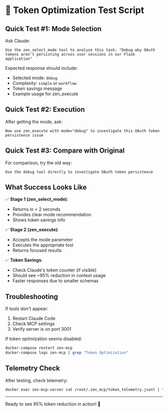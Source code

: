 # 🧪 Token Optimization Test Script

## Quick Test #1: Mode Selection
Ask Claude:
```
Use the zen_select_mode tool to analyze this task: "Debug why OAuth tokens aren't persisting across user sessions in our Flask application"
```

Expected response should include:
- Selected mode: `debug`
- Complexity: `simple` or `workflow`
- Token savings message
- Example usage for zen_execute

## Quick Test #2: Execution
After getting the mode, ask:
```
Now use zen_execute with mode="debug" to investigate this OAuth token persistence issue
```

## Quick Test #3: Compare with Original
For comparison, try the old way:
```
Use the debug tool directly to investigate OAuth token persistence
```

## What Success Looks Like

✅ **Stage 1 (zen_select_mode)**:
- Returns in < 2 seconds
- Provides clear mode recommendation
- Shows token savings info

✅ **Stage 2 (zen_execute)**:
- Accepts the mode parameter
- Executes the appropriate tool
- Returns focused results

✅ **Token Savings**:
- Check Claude's token counter (if visible)
- Should see ~95% reduction in context usage
- Faster responses due to smaller schemas

## Troubleshooting

If tools don't appear:
1. Restart Claude Code
2. Check MCP settings
3. Verify server is on port 3001

If token optimization seems disabled:
```bash
docker-compose restart zen-mcp
docker-compose logs zen-mcp | grep "Token Optimization"
```

## Telemetry Check

After testing, check telemetry:
```bash
docker exec zen-mcp-server cat /root/.zen_mcp/token_telemetry.jsonl | tail -5
```

---

Ready to see 95% token reduction in action! 🚀